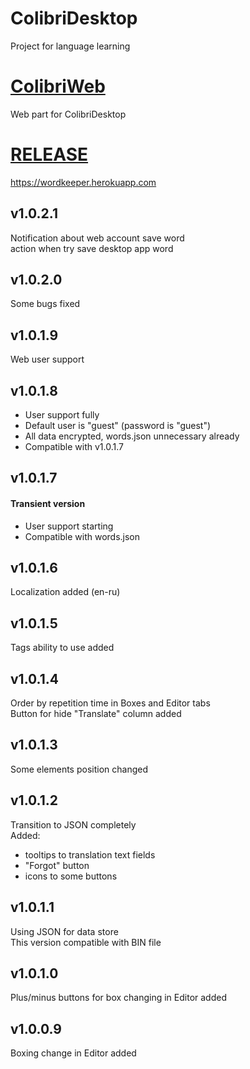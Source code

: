 # ColibriDesktop
Project for language learning

# [ColibriWeb](https://github.com/olegGit42/LangLearnWeb)
Web part for ColibriDesktop

# [RELEASE](https://wordkeeper.herokuapp.com)
https://wordkeeper.herokuapp.com

## v1.0.2.1
Notification about web account save word  
action when try save desktop app word

## v1.0.2.0
Some bugs fixed

## v1.0.1.9
Web user support

## v1.0.1.8
 - User support fully
 - Default user is "guest" (password is "guest")
 - All data encrypted, words.json unnecessary already
 - Compatible with v1.0.1.7

## v1.0.1.7
#### Transient version
 - User support starting
 - Compatible with words.json

## v1.0.1.6
Localization added (en-ru)

## v1.0.1.5
Tags ability to use added

## v1.0.1.4
Order by repetition time in Boxes and Editor tabs  
Button for hide "Translate" column added

## v1.0.1.3
Some elements position changed

## v1.0.1.2
Transition to JSON completely  
Added:
 - tooltips to translation text fields
 - "Forgot" button
 - icons to some buttons

## v1.0.1.1
Using JSON for data store  
This version compatible with BIN file

## v1.0.1.0
Plus/minus buttons for box changing in Editor added

## v1.0.0.9
Boxing change in Editor added